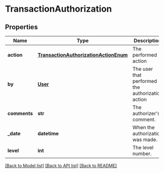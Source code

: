 # TransactionAuthorization

## Properties
Name | Type | Description | Notes
------------ | ------------- | ------------- | -------------
**action** | [**TransactionAuthorizationActionEnum**](TransactionAuthorizationActionEnum.md) | The performed action | [optional] 
**by** | [**User**](User.md) | The user that performed the authorization action | [optional] 
**comments** | **str** | The authorizer&#39;s comment. | [optional] 
**_date** | **datetime** | When the authorization was made. | [optional] 
**level** | **int** | The level number. | [optional] 

[[Back to Model list]](../README.md#documentation-for-models) [[Back to API list]](../README.md#documentation-for-api-endpoints) [[Back to README]](../README.md)


